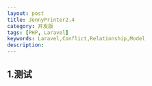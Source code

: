 ```yaml
---
layout: post
title: JennyPrinter2.4
category: 开发版
tags: [PHP, Laravel]
keywords: Laravel,Conflict,Relationship,Model
description: 
---
```

## 1.测试

